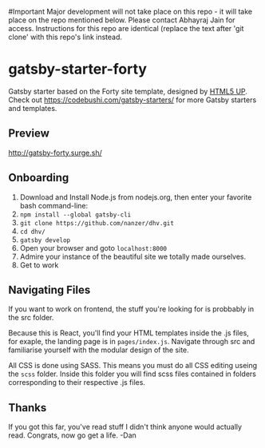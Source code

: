 #Important
Major development will not take place on this repo - it will take place on the repo mentioned below. Please contact Abhayraj Jain for access. Instructions for this repo are identical (replace the text after 'git clone' with this repo's link instead.

# gatsby-starter-forty
Gatsby starter based on the Forty site template, designed by [HTML5 UP](https://html5up.net/forty). Check out https://codebushi.com/gatsby-starters/ for more Gatsby starters and templates.

## Preview

http://gatsby-forty.surge.sh/


## Onboarding

1. Download and Install Node.js from nodejs.org, then enter your favorite bash command-line:
2. `npm install --global gatsby-cli`
3. `git clone https://github.com/nanzer/dhv.git`
4. `cd dhv/`
5. `gatsby develop`
7. Open your browser and goto `localhost:8000`
8. Admire your instance of the beautiful site we totally made ourselves.
9. Get to work

## Navigating Files

If you want to work on frontend, the stuff you're looking for is probbably in the src folder.

Because this is React, you'll find your HTML templates inside the .js files, for exaple, the landing page is in `pages/index.js`.  Navigate through src and familiarise yourself with the modular design of the site.

All CSS is done using SASS.  This means you must do all CSS editing useing the `scss` folder.  Inside this folder you will find scss files contained in folders corresponding to their respective .js files.

## Thanks

If you got this far, you've read stuff I didn't think anyone would actually read.  Congrats, now go get a life.  -Dan
